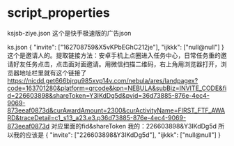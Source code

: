 # script_properties

ksjsb-ziye.json 
这个是快手极速版的广告json

ks.json 
{
    "invite": ["162708759&X5vKPbEGhC212je"],
    "ijkkk": ["null@null"]
}
这个是邀请人的。提取链接方法：安卓手机上点圈进入任务中心，日常任务重的邀请好友任务点击，点击面对面邀请。用微信扫描二维码，右上角用浏览器打开，浏览器地址栏里就有这个链接了
https://nicdd.get666bjrqu985xvp14v.com/nebula/ares/landpagex?code=163701280&platform=qrcode&kpn=NEBULA&subBiz=INVITE_CODE&fid=226603898&shareToken=Y3IKdDg5d&pvid=36d73885-876e-4ec4-9069-873eeaf0873d&curAwardAmount=2300&curActivityName=FIRST_FTF_AWARD&traceDetail=c1_s13_a23.e3.p36d73885-876e-4ec4-9069-873eeaf0873d
对应里面的fid&shareToken
我的：226603898&Y3IKdDg5d
所以我的应该是
{
    "invite": ["226603898&Y3IKdDg5d"],
    "ijkkk": ["null@null"]
}

                     
